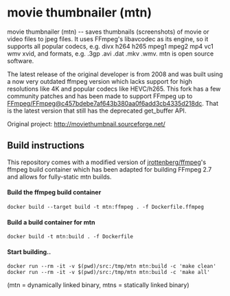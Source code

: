 movie thumbnailer (mtn)
=======================

movie thumbnailer (mtn) -- saves thumbnails (screenshots) of movie or video files to jpeg files. It uses FFmpeg's libavcodec as its engine, so it supports all popular codecs, e.g. divx h264 h265 mpeg1 mpeg2 mp4 vc1 wmv xvid, and formats, e.g. .3gp .avi .dat .mkv .wmv. mtn is open source software.

The latest release of the original developer is from 2008 and was built using a now very outdated ffmpeg version which lacks support for high resolutions like 4K and popular codecs like HEVC/h265.
This fork has a few community patches and has been made to support FFmpeg up to [FFmpeg/FFmpeg](https://github.com/FFmpeg/FFmpeg/)[@c457bdebe7af643b380aa0f6add3cb4335d218dc](https://github.com/FFmpeg/FFmpeg/commit/c457bdebe7af643b380aa0f6add3cb4335d218dc). That is the latest version that still has the deprecated get_buffer API.

Original project: http://moviethumbnail.sourceforge.net/

Build instructions
------------------
This repository comes with a modified version of [jrottenberg/ffmpeg](https://github.com/jrottenberg/ffmpeg)'s ffmpeg build container which has been adapted for building FFmpeg 2.7 and allows for fully-static mtn builds.

#### Build the ffmpeg build container
```
docker build --target build -t mtn:ffmpeg . -f Dockerfile.ffmpeg
```
#### Build a build container for mtn
```
docker build -t mtn:build . -f Dockerfile
```

#### Start building..
```
docker run --rm -it -v $(pwd)/src:/tmp/mtn mtn:build -c 'make clean'
docker run --rm -it -v $(pwd)/src:/tmp/mtn mtn:build -c 'make all'
```
(mtn = dynamically linked binary, mtns = statically linked binary)
